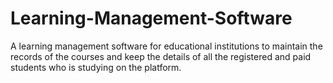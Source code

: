 # Learning-Management-Software
A learning management software for educational institutions to maintain the records of the courses and keep the details of all the registered and paid students who is studying on the platform.
